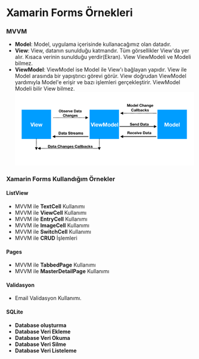 # Xamarin Forms Örnekleri 
### MVVM <br/>
* **Model**: Model, uygulama içerisinde kullanacağımız olan datadır.
* **View**: View, datanın sunulduğu katmandır. Tüm görsellikler View'da yer alır. Kısaca verinin sunulduğu yerdir(Ekran). View ViewModeli ve Modeli bilmez.
* **ViewModel**: ViewModel ise Model ile View'ı bağlayan yapıdır.  View ile Model arasında bir yapıştırıcı görevi görür. View doğrudan ViewModel yardımıyla Model'e erişir ve bazı işlemleri gerçekleştirir. ViewModel Modeli bilir View bilmez.
![Resim kaldırılmıştır](https://github.com/ihsan-guc/XamarinFormsExamples/blob/master/XamarinFormsExamples.Android/Resources/drawable/MVMMpicture.png)

### Xamarin Forms Kullandığım Örnekler
#### ListView <br/>
* MVVM ile **TextCell** Kullanımı
* MVVM ile **ViewCell** Kullanımı
* MVVM ile **EntryCell** Kullanımı
* MVVM ile **ImageCell** Kullanımı
* MVVM ile **SwitchCell** Kullanımı 
* MVVM ile **CRUD** İşlemleri
#### Pages<br/>
* MVVM ile **TabbedPage** Kullanımı
* MVVM ile **MasterDetailPage** Kullanımı
#### Validasyon
* Email Validasyon Kullanımı. 
#### SQLite
* **Database oluşturma**
* **Database Veri Ekleme**
* **Database Veri Okuma**
* **Database Veri Silme**
* **Database Veri Listeleme**
